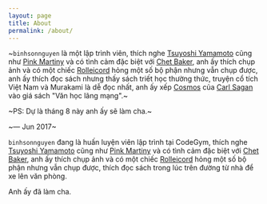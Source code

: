 ```yaml
---
layout: page
title: About
permalink: /about/
---
```


~`binhsonnguyen` là một lập trình viên, thích nghe [Tsuyoshi Yamamoto][tsuyoshi-yamamoto] cũng như [Pink Martiny][pink-martini] và có tình cảm đặc biệt với [Chet Baker][chet-baker], anh ấy thích chụp ảnh và có một chiếc [Rolleicord][rolleicord] hỏng một số bộ phận nhưng vẫn chụp được, anh ấy thích đọc sách nhưng thấy sách triết học thường thức, truyện cổ tích Việt Nam và Murakami là dễ đọc nhất, anh ấy xếp [Cosmos][cosmos] của [Carl Sagan][carl-sagan] vào giá sách "Văn học lãng mạng".~

~PS: Dự là tháng 8 này anh ấy sẽ làm cha.~

~— Jun 2017~

`binhsonnguyen` đang là huấn luyện viên lập trình tại CodeGym, thích nghe [Tsuyoshi Yamamoto][tsuyoshi-yamamoto] cũng như [Pink Martiny][pink-martini] và có tình cảm đặc biệt với [Chet Baker][chet-baker], anh ấy thích chụp ảnh và có một chiếc [Rolleicord][rolleicord] hỏng một số bộ phận nhưng vẫn chụp được, thích đọc sách trong lúc trên đường từ nhà để xe lên văn phòng.

Anh ấy đã làm cha.

[tsuyoshi-yamamoto]: https://www.google.com/search?q=Tsuyoshi+Yamamoto
[pink-martini]: https://www.google.com/search?q=pink+martini
[chet-baker]: https://www.google.com/search?q=chet+baker
[rolleicord]: https://www.google.com/search?q=rolleicord
[cosmos]: https://www.google.com/search?q=v%C5%A9+tr%E1%BB%A5+carl+sagan
[carl-sagan]: https://www.google.com/search?q=carl+sagan
